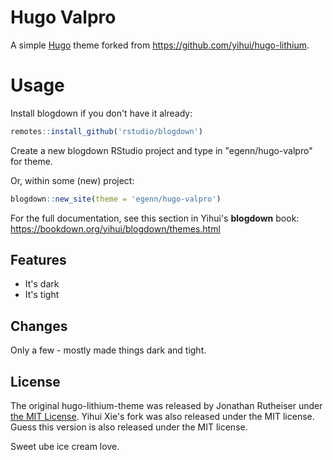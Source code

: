 # Hugo Valpro

A simple [Hugo](https://gohugo.io/) theme forked from https://github.com/yihui/hugo-lithium.


# Usage

Install blogdown if you don't have it already:
```r
remotes::install_github('rstudio/blogdown')  
```
Create a new blogdown RStudio project and type in "egenn/hugo-valpro" for theme.  

Or, within some (new) project:

```r
blogdown::new_site(theme = 'egenn/hugo-valpro')
```

For the full documentation, see this section in Yihui's **blogdown** book: https://bookdown.org/yihui/blogdown/themes.html

## Features

- It's dark
- It's tight

## Changes

Only a few - mostly made things dark and tight.

## License

The original hugo-lithium-theme was released by Jonathan Rutheiser under [the MIT License](https://github.com/jrutheiser/hugo-lithium-theme/blob/master/LICENSE.md). 
Yihui Xie's fork was also released under the MIT license.
Guess this version is also released under the MIT license.

Sweet ube ice cream love.
